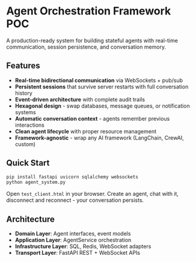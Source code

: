 # Agent Orchestration Framework POC

A production-ready system for building stateful agents with real-time communication, session persistence, and conversation memory.

## Features

- **Real-time bidirectional communication** via WebSockets + pub/sub
- **Persistent sessions** that survive server restarts with full conversation history  
- **Event-driven architecture** with complete audit trails
- **Hexagonal design** - swap databases, message queues, or notification systems
- **Automatic conversation context** - agents remember previous interactions
- **Clean agent lifecycle** with proper resource management
- **Framework-agnostic** - wrap any AI framework (LangChain, CrewAI, custom)

## Quick Start

```bash
pip install fastapi uvicorn sqlalchemy websockets
python agent_system.py
```

Open `test_client.html` in your browser. Create an agent, chat with it, disconnect and reconnect - your conversation persists.

## Architecture

- **Domain Layer**: Agent interfaces, event models
- **Application Layer**: AgentService orchestration  
- **Infrastructure Layer**: SQL, Redis, WebSocket adapters
- **Transport Layer**: FastAPI REST + WebSocket APIs
